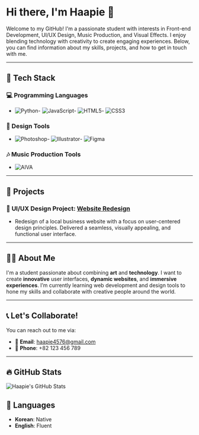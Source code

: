 # Hi there, I'm Haapie 👋

Welcome to my GitHub! I'm a passionate student with interests in Front-end Development, UI/UX Design, Music Production, and Visual Effects. I enjoy blending technology with creativity to create engaging experiences. Below, you can find information about my skills, projects, and how to get in touch with me.

---

## 🚀 Tech Stack

### 💻 Programming Languages
- ![Python](https://img.shields.io/badge/Python-3776AB?style=for-the-badge&logo=python&logoColor=white)- ![JavaScript](https://img.shields.io/badge/JavaScript-F7DF1E?style=for-the-badge&logo=javascript&logoColor=black)- ![HTML5](https://img.shields.io/badge/HTML5-E34F26?style=for-the-badge&logo=html5&logoColor=white)- ![CSS3](https://img.shields.io/badge/CSS3-1572B6?style=for-the-badge&logo=css3&logoColor=white)

### 🎨 Design Tools
- ![Photoshop](https://img.shields.io/badge/Photoshop-31A8FF?style=for-the-badge&logo=adobephotoshop&logoColor=white)- ![Illustrator](https://img.shields.io/badge/Illustrator-FF9A00?style=for-the-badge&logo=adobeillustrator&logoColor=white)- ![Figma](https://img.shields.io/badge/Figma-000000?style=for-the-badge&logo=figma&logoColor=white)

### 🎶 Music Production Tools
- ![AIVA](https://img.shields.io/badge/AIVA-000000?style=for-the-badge&logo=aiva&logoColor=white)

---

## 🌱 Projects

### 🎨 **UI/UX Design Project**: [Website Redesign](https://linktotheproject.com)
- Redesign of a local business website with a focus on user-centered design principles. Delivered a seamless, visually appealing, and functional user interface.

---

## 🧑‍💻 About Me

I'm a student passionate about combining **art** and **technology**. I want to create **innovative** user interfaces, **dynamic websites**, and **immersive experiences**. I’m currently learning web development and design tools to hone my skills and collaborate with creative people around the world.

---

## 📞 Let's Collaborate!

You can reach out to me via:
- 📧 **Email**: [haapie4576@gmail.com](mailto:haapie4576@gmail.com)
- 📱 **Phone**: +82 123 456 789

---

## 🔥 GitHub Stats

![Haapie's GitHub Stats](https://github-readme-stats.vercel.app/api?username=haapie4576&show_icons=true&hide_title=true&hide=prs&count_private=true&theme=radical)


## 💬 Languages

- **Korean**: Native
- **English**: Fluent






<!--
**haapie4576/haapie4576** is a ✨ _special_ ✨ repository because its `README.md` (this file) appears on your GitHub profile.

Here are some ideas to get you started:

- 🔭 I’m currently working on ...
- 🌱 I’m currently learning ...
- 👯 I’m looking to collaborate on ...
- 🤔 I’m looking for help with ...
- 💬 Ask me about ...
- 📫 How to reach me: ...
- 😄 Pronouns: ...
- ⚡ Fun fact: ...
-->
